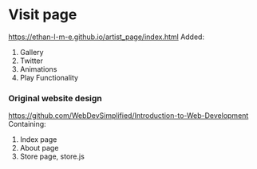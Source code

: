 # Visit page
https://ethan-l-m-e.github.io/artist_page/index.html
Added:
1. Gallery
2. Twitter
3. Animations
4. Play Functionality

### Original website design
https://github.com/WebDevSimplified/Introduction-to-Web-Development
Containing:
1. Index page
2. About page
3. Store page, store.js
